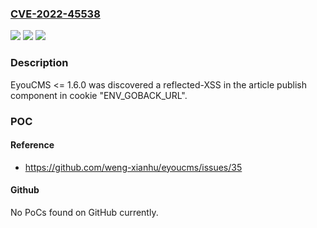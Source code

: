 ### [CVE-2022-45538](https://cve.mitre.org/cgi-bin/cvename.cgi?name=CVE-2022-45538)
![](https://img.shields.io/static/v1?label=Product&message=n%2Fa&color=blue)
![](https://img.shields.io/static/v1?label=Version&message=n%2Fa&color=blue)
![](https://img.shields.io/static/v1?label=Vulnerability&message=n%2Fa&color=brighgreen)

### Description

EyouCMS <= 1.6.0 was discovered a reflected-XSS in the article publish component in cookie "ENV_GOBACK_URL".

### POC

#### Reference
- https://github.com/weng-xianhu/eyoucms/issues/35

#### Github
No PoCs found on GitHub currently.

